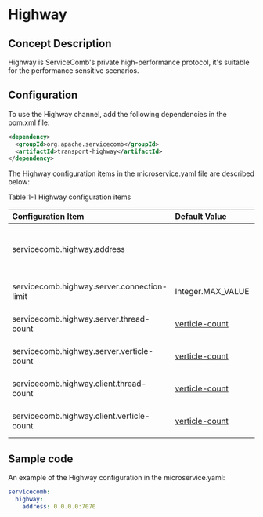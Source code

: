 # Highway

## Concept Description

Highway is ServiceComb's private high-performance protocol, it's suitable for the performance sensitive scenarios.

## Configuration

To use the Highway channel, add the following dependencies in the pom.xml file:

```xml
<dependency> 
  <groupId>org.apache.servicecomb</groupId>  
  <artifactId>transport-highway</artifactId> 
</dependency>
```

The Highway configuration items in the microservice.yaml file are described below:

Table 1-1 Highway configuration items

| Configuration Item                          | Default Value                                   | Description                                      | 
| :------------------------------------------ | :---------------------------------------------- | :----------------------------------------------- | 
| servicecomb.highway.address                 |                                                 |The address that the server listens, empty for not listen, just a highway client|
| servicecomb.highway.server.connection-limit | Integer.MAX_VALUE                               |Allow client maximum connections                  |
| servicecomb.highway.server.thread-count     | [verticle-count](/transports/verticle-count.md) |highway server verticle instance count(Deprecated)|
| servicecomb.highway.server.verticle-count   | [verticle-count](/transports/verticle-count.md) |highway server verticle instance count            |
| servicecomb.highway.client.thread-count     | [verticle-count](/transports/verticle-count.md) |highway client verticle instance count(Deprecated)|
| servicecomb.highway.client.verticle-count   | [verticle-count](/transports/verticle-count.md) |highway client verticle instance count(Deprecated)|
## Sample code

An example of the Highway configuration in the microservice.yaml:

```yaml
servicecomb:
  highway:
    address: 0.0.0.0:7070
```
